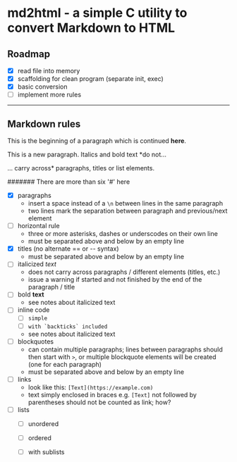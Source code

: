 # md2html - a simple C utility to convert Markdown to HTML

## Roadmap

- [x] read file into memory
- [x] scaffolding for clean program (separate init, exec)
- [x] basic conversion
- [ ] implement more rules

***
## Markdown rules
This is the beginning of a paragraph
which is continued **here**.

This is a new paragraph. Italics and bold text *do not...

... carry across* paragraphs, titles or list elements.

####### There are more than six '#' here

- [x] paragraphs
  - insert a space instead of a `\n` between lines in the same
    paragraph
  - two lines mark the separation between paragraph and previous/next
    element
- [ ] horizontal rule
  - three or more asterisks, dashes or underscodes on their own line
  - must be separated above and below by an empty line
- [x] titles (no alternate == or -- syntax)
  - must be separated above and below by an empty line
- [ ] italicized *text*
  - does not carry across paragraphs / different elements (titles,
    etc.)
  - issue a warning if started and not finished by the end of the
    paragraph / title
- [ ] bold **text**
  - see notes about italicized text
- [ ] inline code 
  - [ ] `simple`
  - [ ] ``with `backticks` included``
  - see notes about italicized text
- [ ] blockquotes
  - can contain multiple paragraphs; lines between paragraphs should
    then start with `>`, or multiple blockquote elements will be
    created (one for each paragraph)
  - must be separated above and below by an empty line
- [ ] links
  - look like this: `[Text](https://example.com)`
  - text simply enclosed in braces e.g. `[Text]` not followed by
    parentheses should not be counted as link; how?
- [ ] lists
  - [ ] unordered
  - [ ] ordered
  - [ ] with sublists

